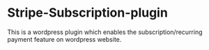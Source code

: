 # Stripe-Subscription-plugin
This is a wordpress plugin which enables the subscription/recurring payment feature on wordpress website.
